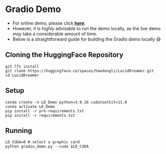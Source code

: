 # Gradio Demo

- For online demo, please click [**here**](https://huggingface.co/spaces/haodongli/LucidDreamer).
- However, it is highly advisable to run the demo locally, as the live demo may take a considerable amount of time.
- Below is a straightforward guide for building the Gradio demo locally :smile:

## Cloning the HuggingFace Repository

```shell
git lfs install
git clone https://huggingface.co/spaces/haodongli/LucidDreamer.git
cd LucidDreamer
```

## Setup

```shell
conda create -n LD_Demo python=3.9.16 cudatoolkit=11.8
conda activate LD_Demo
pip install -r pre-requirements.txt
pip install -r requirements.txt
```

## Running

```shell
LD_CUDA=0 # select a graphic card
python gradio_demo.py --cuda $LD_CUDA
```
